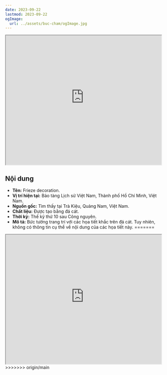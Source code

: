 ```yaml
---
date: 2023-09-22
lastmod: 2023-09-22
ogImage:
  url: ../assets/buc-cham/ogImage.jpg
---
```


<iframe src="https://projectscanner.streamlit.app/buc-cham/?embed=true" style="height:420px;width:100%;"></iframe>

## Nội dung
- **Tên:** Frieze decoration.
- **Vị trí hiện tại:** Bảo tàng Lịch sử Việt Nam, Thành phố Hồ Chí Minh, Việt Nam.
- **Nguồn gốc:** Tìm thấy tại Trà Kiệu, Quảng Nam, Việt Nam.
- **Chất liệu:** Được tạo bằng đá cát.
- **Thời kỳ:** Thế kỷ thứ 10 sau Công nguyên.
- **Mô tả:** Bức tường trang trí với các họa tiết khắc trên đá cát. Tuy nhiên, không có thông tin cụ thể về nội dung của các họa tiết này.
=======

<iframe src="https://projectscanner.streamlit.app/buc-cham/?embed=true" style="height:420px;width:100%;"></iframe>
>>>>>>> origin/main

